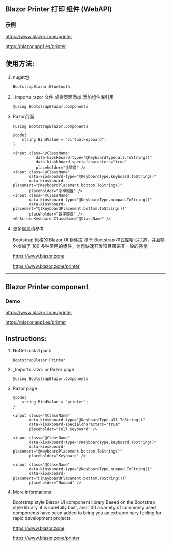 ## Blazor Printer 打印 组件 (WebAPI)

### 示例

https://www.blazor.zone/printer

https://blazor.app1.es/printer

## 使用方法:

1. nuget包

    ```BootstrapBlazor.Bluetooth```

2. _Imports.razor 文件 或者页面添加 添加组件库引用

    ```@using BootstrapBlazor.Components```


3. Razor页面

    ```
    @using BootstrapBlazor.Components

    @code{
        string BindValue = "virtualkeyboard"; 
    }

    <input class="@ClassName"
              data-kioskboard-type="@KeyboardType.all.ToString()"
              data-kioskboard-specialcharacters="true"
              placeholder="全键盘" />
    <input class="@ClassName"
           data-kioskboard-type="@KeyboardType.keyboard.ToString()"
           data-kioskboard-placement="@KeyboardPlacement.bottom.ToString()"
           placeholder="字母键盘" />
    <input class="@ClassName"
           data-kioskboard-type="@KeyboardType.numpad.ToString()"
           data-kioskboard-placement="@(KeyboardPlacement.bottom.ToString())"
           placeholder="数字键盘" />
    <OnScreenKeyboard ClassName="@ClassName" />

    ```

4. 更多信息请参考

    Bootstrap 风格的 Blazor UI 组件库
基于 Bootstrap 样式库精心打造，并且额外增加了 100 多种常用的组件，为您快速开发项目带来非一般的感觉

    <https://www.blazor.zone>

    <https://www.blazor.zone/printer>

----

## Blazor Printer component


### Demo

https://www.blazor.zone/printer

https://blazor.app1.es/printer

## Instructions:

1. NuGet install pack 

    `BootstrapBlazor.Printer`

2. _Imports.razor or Razor page

   ```
   @using BootstrapBlazor.Components
   ```
3. Razor page

    ```
    @code{
        string BindValue = "printer"; 
    }

    <input class="@ClassName"
           data-kioskboard-type="@KeyboardType.all.ToString()"
           data-kioskboard-specialcharacters="true"
           placeholder="Full Keyboard" />
 
    <input class="@ClassName"
           data-kioskboard-type="@KeyboardType.keyboard.ToString()"
           data-kioskboard-placement="@KeyboardPlacement.bottom.ToString()"
           placeholder="Keyboard" />

    <input class="@ClassName"
           data-kioskboard-type="@KeyboardType.numpad.ToString()"
           data-kioskboard-placement="@(KeyboardPlacement.bottom.ToString())"
           placeholder="Numpad" />
    ```

4.  More informations

    Bootstrap style Blazor UI component library
Based on the Bootstrap style library, it is carefully built, and 100 a variety of commonly used components have been added to bring you an extraordinary feeling for rapid development projects

    <https://www.blazor.zone>

    <https://www.blazor.zone/printer>

